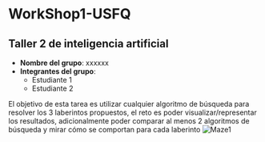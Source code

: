 # WorkShop1-USFQ
## Taller 2 de inteligencia artificial

- **Nombre del grupo**: xxxxxx
- **Integrantes del grupo**:
  * Estudiante 1
  * Estudiante 2

El objetivo de esta tarea es utilizar cualquier algoritmo de búsqueda para resolver los 3 laberintos propuestos, 
el reto es poder visualizar/representar los resultados, adicionalmente poder comparar al menos 2 algoritmos de búsqueda 
y mirar cómo se comportan para cada laberinto
![Maze1](/Task2/maze1.jpg) 
